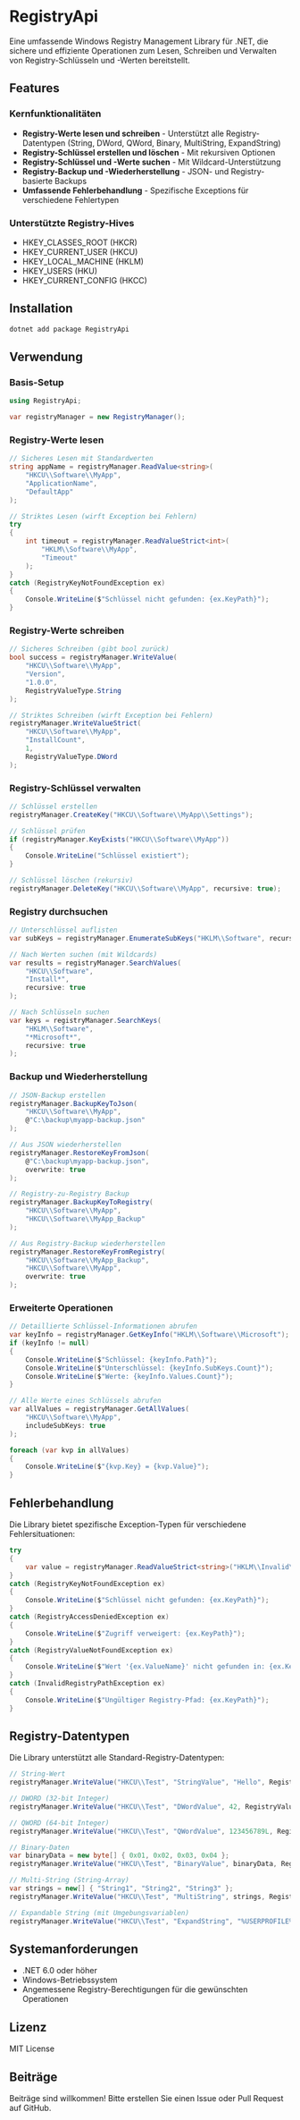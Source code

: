 # RegistryApi

Eine umfassende Windows Registry Management Library für .NET, die sichere und effiziente Operationen zum Lesen, Schreiben und Verwalten von Registry-Schlüsseln und -Werten bereitstellt.

## Features

### Kernfunktionalitäten
- **Registry-Werte lesen und schreiben** - Unterstützt alle Registry-Datentypen (String, DWord, QWord, Binary, MultiString, ExpandString)
- **Registry-Schlüssel erstellen und löschen** - Mit rekursiven Optionen
- **Registry-Schlüssel und -Werte suchen** - Mit Wildcard-Unterstützung
- **Registry-Backup und -Wiederherstellung** - JSON- und Registry-basierte Backups
- **Umfassende Fehlerbehandlung** - Spezifische Exceptions für verschiedene Fehlertypen

### Unterstützte Registry-Hives
- HKEY_CLASSES_ROOT (HKCR)
- HKEY_CURRENT_USER (HKCU)
- HKEY_LOCAL_MACHINE (HKLM)
- HKEY_USERS (HKU)
- HKEY_CURRENT_CONFIG (HKCC)

## Installation

```bash
dotnet add package RegistryApi
```

## Verwendung

### Basis-Setup

```csharp
using RegistryApi;

var registryManager = new RegistryManager();
```

### Registry-Werte lesen

```csharp
// Sicheres Lesen mit Standardwerten
string appName = registryManager.ReadValue<string>(
    "HKCU\\Software\\MyApp", 
    "ApplicationName", 
    "DefaultApp"
);

// Striktes Lesen (wirft Exception bei Fehlern)
try
{
    int timeout = registryManager.ReadValueStrict<int>(
        "HKLM\\Software\\MyApp", 
        "Timeout"
    );
}
catch (RegistryKeyNotFoundException ex)
{
    Console.WriteLine($"Schlüssel nicht gefunden: {ex.KeyPath}");
}
```

### Registry-Werte schreiben

```csharp
// Sicheres Schreiben (gibt bool zurück)
bool success = registryManager.WriteValue(
    "HKCU\\Software\\MyApp", 
    "Version", 
    "1.0.0", 
    RegistryValueType.String
);

// Striktes Schreiben (wirft Exception bei Fehlern)
registryManager.WriteValueStrict(
    "HKCU\\Software\\MyApp", 
    "InstallCount", 
    1, 
    RegistryValueType.DWord
);
```

### Registry-Schlüssel verwalten

```csharp
// Schlüssel erstellen
registryManager.CreateKey("HKCU\\Software\\MyApp\\Settings");

// Schlüssel prüfen
if (registryManager.KeyExists("HKCU\\Software\\MyApp"))
{
    Console.WriteLine("Schlüssel existiert");
}

// Schlüssel löschen (rekursiv)
registryManager.DeleteKey("HKCU\\Software\\MyApp", recursive: true);
```

### Registry durchsuchen

```csharp
// Unterschlüssel auflisten
var subKeys = registryManager.EnumerateSubKeys("HKLM\\Software", recursive: false);

// Nach Werten suchen (mit Wildcards)
var results = registryManager.SearchValues(
    "HKCU\\Software", 
    "Install*", 
    recursive: true
);

// Nach Schlüsseln suchen
var keys = registryManager.SearchKeys(
    "HKLM\\Software", 
    "*Microsoft*", 
    recursive: true
);
```

### Backup und Wiederherstellung

```csharp
// JSON-Backup erstellen
registryManager.BackupKeyToJson(
    "HKCU\\Software\\MyApp", 
    @"C:\backup\myapp-backup.json"
);

// Aus JSON wiederherstellen
registryManager.RestoreKeyFromJson(
    @"C:\backup\myapp-backup.json", 
    overwrite: true
);

// Registry-zu-Registry Backup
registryManager.BackupKeyToRegistry(
    "HKCU\\Software\\MyApp", 
    "HKCU\\Software\\MyApp_Backup"
);

// Aus Registry-Backup wiederherstellen
registryManager.RestoreKeyFromRegistry(
    "HKCU\\Software\\MyApp_Backup", 
    "HKCU\\Software\\MyApp", 
    overwrite: true
);
```

### Erweiterte Operationen

```csharp
// Detaillierte Schlüssel-Informationen abrufen
var keyInfo = registryManager.GetKeyInfo("HKLM\\Software\\Microsoft");
if (keyInfo != null)
{
    Console.WriteLine($"Schlüssel: {keyInfo.Path}");
    Console.WriteLine($"Unterschlüssel: {keyInfo.SubKeys.Count}");
    Console.WriteLine($"Werte: {keyInfo.Values.Count}");
}

// Alle Werte eines Schlüssels abrufen
var allValues = registryManager.GetAllValues(
    "HKCU\\Software\\MyApp", 
    includeSubKeys: true
);

foreach (var kvp in allValues)
{
    Console.WriteLine($"{kvp.Key} = {kvp.Value}");
}
```

## Fehlerbehandlung

Die Library bietet spezifische Exception-Typen für verschiedene Fehlersituationen:

```csharp
try
{
    var value = registryManager.ReadValueStrict<string>("HKLM\\Invalid\\Path", "Value");
}
catch (RegistryKeyNotFoundException ex)
{
    Console.WriteLine($"Schlüssel nicht gefunden: {ex.KeyPath}");
}
catch (RegistryAccessDeniedException ex)
{
    Console.WriteLine($"Zugriff verweigert: {ex.KeyPath}");
}
catch (RegistryValueNotFoundException ex)
{
    Console.WriteLine($"Wert '{ex.ValueName}' nicht gefunden in: {ex.KeyPath}");
}
catch (InvalidRegistryPathException ex)
{
    Console.WriteLine($"Ungültiger Registry-Pfad: {ex.KeyPath}");
}
```

## Registry-Datentypen

Die Library unterstützt alle Standard-Registry-Datentypen:

```csharp
// String-Wert
registryManager.WriteValue("HKCU\\Test", "StringValue", "Hello", RegistryValueType.String);

// DWORD (32-bit Integer)
registryManager.WriteValue("HKCU\\Test", "DWordValue", 42, RegistryValueType.DWord);

// QWORD (64-bit Integer)  
registryManager.WriteValue("HKCU\\Test", "QWordValue", 123456789L, RegistryValueType.QWord);

// Binary-Daten
var binaryData = new byte[] { 0x01, 0x02, 0x03, 0x04 };
registryManager.WriteValue("HKCU\\Test", "BinaryValue", binaryData, RegistryValueType.Binary);

// Multi-String (String-Array)
var strings = new[] { "String1", "String2", "String3" };
registryManager.WriteValue("HKCU\\Test", "MultiString", strings, RegistryValueType.MultiString);

// Expandable String (mit Umgebungsvariablen)
registryManager.WriteValue("HKCU\\Test", "ExpandString", "%USERPROFILE%\\Documents", RegistryValueType.ExpandString);
```

## Systemanforderungen

- .NET 6.0 oder höher
- Windows-Betriebssystem
- Angemessene Registry-Berechtigungen für die gewünschten Operationen

## Lizenz

MIT License

## Beiträge

Beiträge sind willkommen! Bitte erstellen Sie einen Issue oder Pull Request auf GitHub.